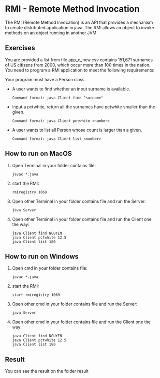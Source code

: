 # RMI - Remote Method Invocation

The RMI (Remote Method Invocation) is an API that provides a mechanism to create distributed
application in java. The RMI allows an object to invoke methods on an object running in another JVM.

## Exercises

You are provided a list from file app_c_new.csv contains 151,671 surnames of US citizens from 2000, which occur more than 100 times in the nation. You need to program a RMI application to meet the following requirements:

Your program must have a Person class.

- A user wants to find whether an input surname is available. 

      Command format: java Client find "surname"

- Input a pctwhite, return all the surnames have pctwhite smaller than the given. 

      Command format: java Client pctwhite <number>

- A user wants to list all Person whose count is larger than a given. 

      Command format: java Client list <number>

## How to run on MacOS
1. Open Terminal in your folder contains file:
   
       javac *.java

2. start the RMI: 

       rmiregistry 1069

3. Open other Terminal in your folder contains file and run the Server:
 
       java Server

4.  Open other Terminal in your folder contains file and run the Client one the way:

        java Client find NGUYEN
        java Client pctwhite 12.5
        java Client list 180

## How to run on Windows
1. Open cmd in your folder contains file:
   
       javac *.java

2. start the RMI: 

       start rmiregistry 1069

3. Open other cmd in your folder contains file and run the Server:
 
       java Server

4.  Open other cmd in your folder contains file and run the Client one the way:

        java Client find NGUYEN
        java Client pctwhite 12.5
        java Client list 180


## Result

You can see the result on the folder result